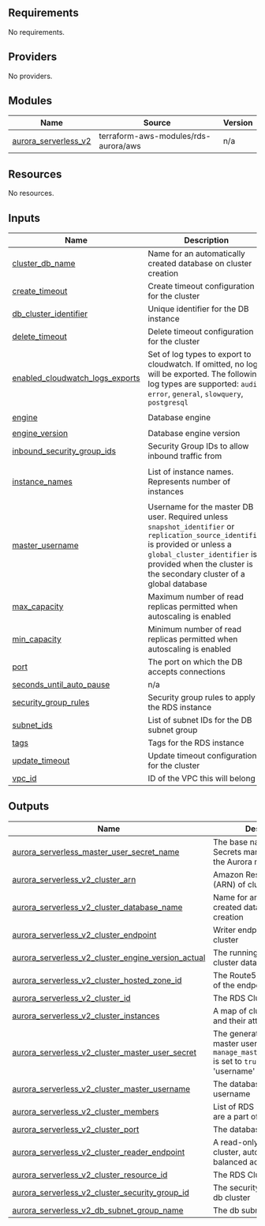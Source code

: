 <!-- BEGIN_TF_DOCS -->
## Requirements

No requirements.

## Providers

No providers.

## Modules

| Name | Source | Version |
|------|--------|---------|
| <a name="module_aurora_serverless_v2"></a> [aurora\_serverless\_v2](#module\_aurora\_serverless\_v2) | terraform-aws-modules/rds-aurora/aws | n/a |

## Resources

No resources.

## Inputs

| Name | Description | Type | Default | Required |
|------|-------------|------|---------|:--------:|
| <a name="input_cluster_db_name"></a> [cluster\_db\_name](#input\_cluster\_db\_name) | Name for an automatically created database on cluster creation | `string` | n/a | yes |
| <a name="input_create_timeout"></a> [create\_timeout](#input\_create\_timeout) | Create timeout configuration for the cluster | `string` | `"15m"` | no |
| <a name="input_db_cluster_identifier"></a> [db\_cluster\_identifier](#input\_db\_cluster\_identifier) | Unique identifier for the DB instance | `string` | n/a | yes |
| <a name="input_delete_timeout"></a> [delete\_timeout](#input\_delete\_timeout) | Delete timeout configuration for the cluster | `string` | `"15m"` | no |
| <a name="input_enabled_cloudwatch_logs_exports"></a> [enabled\_cloudwatch\_logs\_exports](#input\_enabled\_cloudwatch\_logs\_exports) | Set of log types to export to cloudwatch. If omitted, no logs will be exported. The following log types are supported: `audit`, `error`, `general`, `slowquery`, `postgresql` | `list(string)` | <pre>[<br/>  "postgresql",<br/>  "instance",<br/>  "iam-db-auth-error"<br/>]</pre> | no |
| <a name="input_engine"></a> [engine](#input\_engine) | Database engine | `string` | `"aurora-postgresql"` | no |
| <a name="input_engine_version"></a> [engine\_version](#input\_engine\_version) | Database engine version | `string` | `"16.6"` | no |
| <a name="input_inbound_security_group_ids"></a> [inbound\_security\_group\_ids](#input\_inbound\_security\_group\_ids) | Security Group IDs to allow inbound traffic from | `map(string)` | `{}` | no |
| <a name="input_instance_names"></a> [instance\_names](#input\_instance\_names) | List of instance names. Represents number of instances | `list(string)` | <pre>[<br/>  "one"<br/>]</pre> | no |
| <a name="input_master_username"></a> [master\_username](#input\_master\_username) | Username for the master DB user. Required unless `snapshot_identifier` or `replication_source_identifier` is provided or unless a `global_cluster_identifier` is provided when the cluster is the secondary cluster of a global database | `string` | n/a | yes |
| <a name="input_max_capacity"></a> [max\_capacity](#input\_max\_capacity) | Maximum number of read replicas permitted when autoscaling is enabled | `number` | `10` | no |
| <a name="input_min_capacity"></a> [min\_capacity](#input\_min\_capacity) | Minimum number of read replicas permitted when autoscaling is enabled | `number` | `0` | no |
| <a name="input_port"></a> [port](#input\_port) | The port on which the DB accepts connections | `string` | `"5432"` | no |
| <a name="input_seconds_until_auto_pause"></a> [seconds\_until\_auto\_pause](#input\_seconds\_until\_auto\_pause) | n/a | `number` | `3600` | no |
| <a name="input_security_group_rules"></a> [security\_group\_rules](#input\_security\_group\_rules) | Security group rules to apply to the RDS instance | `any` | `{}` | no |
| <a name="input_subnet_ids"></a> [subnet\_ids](#input\_subnet\_ids) | List of subnet IDs for the DB subnet group | `list(string)` | n/a | yes |
| <a name="input_tags"></a> [tags](#input\_tags) | Tags for the RDS instance | `map(string)` | `{}` | no |
| <a name="input_update_timeout"></a> [update\_timeout](#input\_update\_timeout) | Update timeout configuration for the cluster | `string` | `"15m"` | no |
| <a name="input_vpc_id"></a> [vpc\_id](#input\_vpc\_id) | ID of the VPC this will belong to | `string` | n/a | yes |

## Outputs

| Name | Description |
|------|-------------|
| <a name="output_aurora_serverless_master_user_secret_name"></a> [aurora\_serverless\_master\_user\_secret\_name](#output\_aurora\_serverless\_master\_user\_secret\_name) | The base name of the Secrets manager secret for the Aurora master user |
| <a name="output_aurora_serverless_v2_cluster_arn"></a> [aurora\_serverless\_v2\_cluster\_arn](#output\_aurora\_serverless\_v2\_cluster\_arn) | Amazon Resource Name (ARN) of cluster |
| <a name="output_aurora_serverless_v2_cluster_database_name"></a> [aurora\_serverless\_v2\_cluster\_database\_name](#output\_aurora\_serverless\_v2\_cluster\_database\_name) | Name for an automatically created database on cluster creation |
| <a name="output_aurora_serverless_v2_cluster_endpoint"></a> [aurora\_serverless\_v2\_cluster\_endpoint](#output\_aurora\_serverless\_v2\_cluster\_endpoint) | Writer endpoint for the cluster |
| <a name="output_aurora_serverless_v2_cluster_engine_version_actual"></a> [aurora\_serverless\_v2\_cluster\_engine\_version\_actual](#output\_aurora\_serverless\_v2\_cluster\_engine\_version\_actual) | The running version of the cluster database |
| <a name="output_aurora_serverless_v2_cluster_hosted_zone_id"></a> [aurora\_serverless\_v2\_cluster\_hosted\_zone\_id](#output\_aurora\_serverless\_v2\_cluster\_hosted\_zone\_id) | The Route53 Hosted Zone ID of the endpoint |
| <a name="output_aurora_serverless_v2_cluster_id"></a> [aurora\_serverless\_v2\_cluster\_id](#output\_aurora\_serverless\_v2\_cluster\_id) | The RDS Cluster Identifier |
| <a name="output_aurora_serverless_v2_cluster_instances"></a> [aurora\_serverless\_v2\_cluster\_instances](#output\_aurora\_serverless\_v2\_cluster\_instances) | A map of cluster instances and their attributes |
| <a name="output_aurora_serverless_v2_cluster_master_user_secret"></a> [aurora\_serverless\_v2\_cluster\_master\_user\_secret](#output\_aurora\_serverless\_v2\_cluster\_master\_user\_secret) | The generated database master user secret when `manage_master_user_password` is set to `true`. Contains 'username' and 'password' |
| <a name="output_aurora_serverless_v2_cluster_master_username"></a> [aurora\_serverless\_v2\_cluster\_master\_username](#output\_aurora\_serverless\_v2\_cluster\_master\_username) | The database master username |
| <a name="output_aurora_serverless_v2_cluster_members"></a> [aurora\_serverless\_v2\_cluster\_members](#output\_aurora\_serverless\_v2\_cluster\_members) | List of RDS Instances that are a part of this cluster |
| <a name="output_aurora_serverless_v2_cluster_port"></a> [aurora\_serverless\_v2\_cluster\_port](#output\_aurora\_serverless\_v2\_cluster\_port) | The database port |
| <a name="output_aurora_serverless_v2_cluster_reader_endpoint"></a> [aurora\_serverless\_v2\_cluster\_reader\_endpoint](#output\_aurora\_serverless\_v2\_cluster\_reader\_endpoint) | A read-only endpoint for the cluster, automatically load-balanced across replicas |
| <a name="output_aurora_serverless_v2_cluster_resource_id"></a> [aurora\_serverless\_v2\_cluster\_resource\_id](#output\_aurora\_serverless\_v2\_cluster\_resource\_id) | The RDS Cluster Resource ID |
| <a name="output_aurora_serverless_v2_cluster_security_group_id"></a> [aurora\_serverless\_v2\_cluster\_security\_group\_id](#output\_aurora\_serverless\_v2\_cluster\_security\_group\_id) | The security group id for this db cluster |
| <a name="output_aurora_serverless_v2_db_subnet_group_name"></a> [aurora\_serverless\_v2\_db\_subnet\_group\_name](#output\_aurora\_serverless\_v2\_db\_subnet\_group\_name) | The db subnet group name |
<!-- END_TF_DOCS -->
